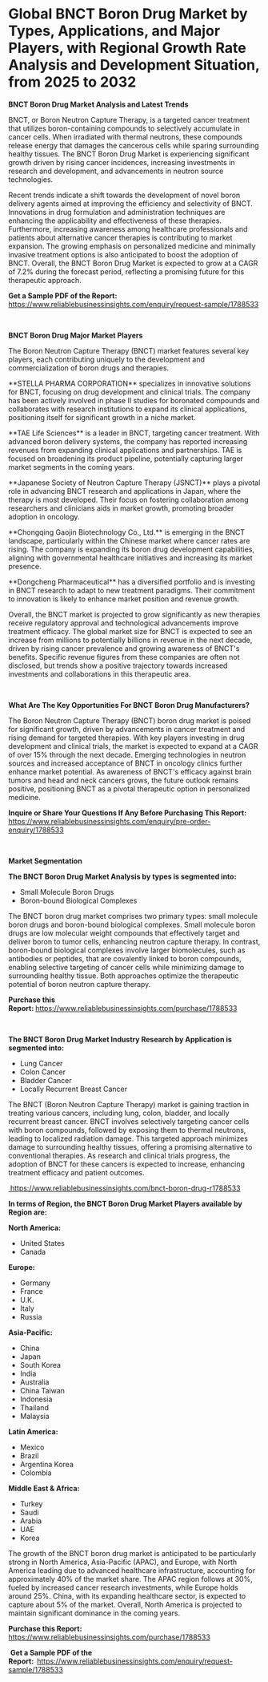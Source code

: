 <p><h1>Global BNCT Boron Drug Market by Types, Applications, and Major Players, with Regional Growth Rate Analysis and Development Situation, from 2025 to 2032</h1></p><p><strong>BNCT Boron Drug Market Analysis and Latest Trends</strong></p>
<p><p>BNCT, or Boron Neutron Capture Therapy, is a targeted cancer treatment that utilizes boron-containing compounds to selectively accumulate in cancer cells. When irradiated with thermal neutrons, these compounds release energy that damages the cancerous cells while sparing surrounding healthy tissues. The BNCT Boron Drug Market is experiencing significant growth driven by rising cancer incidences, increasing investments in research and development, and advancements in neutron source technologies.</p><p>Recent trends indicate a shift towards the development of novel boron delivery agents aimed at improving the efficiency and selectivity of BNCT. Innovations in drug formulation and administration techniques are enhancing the applicability and effectiveness of these therapies. Furthermore, increasing awareness among healthcare professionals and patients about alternative cancer therapies is contributing to market expansion. The growing emphasis on personalized medicine and minimally invasive treatment options is also anticipated to boost the adoption of BNCT. Overall, the BNCT Boron Drug Market is expected to grow at a CAGR of 7.2% during the forecast period, reflecting a promising future for this therapeutic approach.</p></p>
<p><strong>Get a Sample PDF of the Report:&nbsp;</strong> <a href="https://www.reliablebusinessinsights.com/enquiry/request-sample/1788533?utm_campaign=2247&utm_medium=2&utm_source=Github&utm_content=ia&utm_term=19042025&utm_id=bnct-boron-drug">https://www.reliablebusinessinsights.com/enquiry/request-sample/1788533</a></p>
<p>&nbsp;</p>
<p><strong>BNCT Boron Drug Major Market Players</strong></p>
<p><p>The Boron Neutron Capture Therapy (BNCT) market features several key players, each contributing uniquely to the development and commercialization of boron drugs and therapies. </p><p>**STELLA PHARMA CORPORATION** specializes in innovative solutions for BNCT, focusing on drug development and clinical trials. The company has been actively involved in phase II studies for boronated compounds and collaborates with research institutions to expand its clinical applications, positioning itself for significant growth in a niche market.</p><p>**TAE Life Sciences** is a leader in BNCT, targeting cancer treatment. With advanced boron delivery systems, the company has reported increasing revenues from expanding clinical applications and partnerships. TAE is focused on broadening its product pipeline, potentially capturing larger market segments in the coming years.</p><p>**Japanese Society of Neutron Capture Therapy (JSNCT)** plays a pivotal role in advancing BNCT research and applications in Japan, where the therapy is most developed. Their focus on fostering collaboration among researchers and clinicians aids in market growth, promoting broader adoption in oncology.</p><p>**Chongqing Gaojin Biotechnology Co., Ltd.** is emerging in the BNCT landscape, particularly within the Chinese market where cancer rates are rising. The company is expanding its boron drug development capabilities, aligning with governmental healthcare initiatives and increasing its market presence.</p><p>**Dongcheng Pharmaceutical** has a diversified portfolio and is investing in BNCT research to adapt to new treatment paradigms. Their commitment to innovation is likely to enhance market position and revenue growth.</p><p>Overall, the BNCT market is projected to grow significantly as new therapies receive regulatory approval and technological advancements improve treatment efficacy. The global market size for BNCT is expected to see an increase from millions to potentially billions in revenue in the next decade, driven by rising cancer prevalence and growing awareness of BNCT's benefits. Specific revenue figures from these companies are often not disclosed, but trends show a positive trajectory towards increased investments and collaborations in this therapeutic area.</p></p>
<p>&nbsp;</p>
<p><strong>What Are The Key Opportunities For BNCT Boron Drug Manufacturers?</strong></p>
<p><p>The Boron Neutron Capture Therapy (BNCT) boron drug market is poised for significant growth, driven by advancements in cancer treatment and rising demand for targeted therapies. With key players investing in drug development and clinical trials, the market is expected to expand at a CAGR of over 15% through the next decade. Emerging technologies in neutron sources and increased acceptance of BNCT in oncology clinics further enhance market potential. As awareness of BNCT's efficacy against brain tumors and head and neck cancers grows, the future outlook remains positive, positioning BNCT as a pivotal therapeutic option in personalized medicine.</p></p>
<p><strong>Inquire or Share Your Questions If Any Before Purchasing This Report:</strong> <a href="https://www.reliablebusinessinsights.com/enquiry/pre-order-enquiry/1788533?utm_campaign=2247&utm_medium=2&utm_source=Github&utm_content=ia&utm_term=19042025&utm_id=bnct-boron-drug">https://www.reliablebusinessinsights.com/enquiry/pre-order-enquiry/1788533</a></p>
<p>&nbsp;</p>
<p><strong>Market Segmentation</strong></p>
<p><strong>The BNCT Boron Drug Market Analysis by types is segmented into:</strong></p>
<p><ul><li>Small Molecule Boron Drugs</li><li>Boron-bound Biological Complexes</li></ul></p>
<p><p>The BNCT boron drug market comprises two primary types: small molecule boron drugs and boron-bound biological complexes. Small molecule boron drugs are low molecular weight compounds that effectively target and deliver boron to tumor cells, enhancing neutron capture therapy. In contrast, boron-bound biological complexes involve larger biomolecules, such as antibodies or peptides, that are covalently linked to boron compounds, enabling selective targeting of cancer cells while minimizing damage to surrounding healthy tissue. Both approaches optimize the therapeutic potential of boron neutron capture therapy.</p></p>
<p><strong>Purchase this Report:&nbsp;</strong><a href="https://www.reliablebusinessinsights.com/purchase/1788533?utm_campaign=2247&utm_medium=2&utm_source=Github&utm_content=ia&utm_term=19042025&utm_id=bnct-boron-drug">https://www.reliablebusinessinsights.com/purchase/1788533</a></p>
<p>&nbsp;</p>
<p><strong>The BNCT Boron Drug Market Industry Research by Application is segmented into:</strong></p>
<p><ul><li>Lung Cancer</li><li>Colon Cancer</li><li>Bladder Cancer</li><li>Locally Recurrent Breast Cancer</li></ul></p>
<p><p>The BNCT (Boron Neutron Capture Therapy) market is gaining traction in treating various cancers, including lung, colon, bladder, and locally recurrent breast cancer. BNCT involves selectively targeting cancer cells with boron compounds, followed by exposing them to thermal neutrons, leading to localized radiation damage. This targeted approach minimizes damage to surrounding healthy tissues, offering a promising alternative to conventional therapies. As research and clinical trials progress, the adoption of BNCT for these cancers is expected to increase, enhancing treatment efficacy and patient outcomes.</p></p>
<p><a href="https://www.reliablebusinessinsights.com/bnct-boron-drug-r1788533?utm_campaign=2247&utm_medium=2&utm_source=Github&utm_content=ia&utm_term=19042025&utm_id=bnct-boron-drug">&nbsp;https://www.reliablebusinessinsights.com/bnct-boron-drug-r1788533</a></p>
<p><strong>In terms of Region, the BNCT Boron Drug Market Players available by Region are:</strong></p>
<p>
    <p> <strong> North America: </strong>
        <ul>
            <li>United States</li>
            <li>Canada</li>
        </ul>
        </p> 
    <p> <strong> Europe: </strong>
        <ul>
            <li>Germany</li>
            <li>France</li>
            <li>U.K.</li>
            <li>Italy</li>
            <li>Russia</li>
        </ul>
        </p> 
    <p> <strong> Asia-Pacific: </strong>
        <ul>
            <li>China</li>
            <li>Japan</li>
            <li>South Korea</li>
            <li>India</li>
            <li>Australia</li>
            <li>China Taiwan</li>
            <li>Indonesia</li>
            <li>Thailand</li>
            <li>Malaysia</li>
        </ul>
        </p> 
    <p> <strong> Latin America: </strong>
        <ul>
            <li>Mexico</li>
            <li>Brazil</li>
            <li>Argentina Korea</li>
            <li>Colombia</li>
        </ul>
        </p> 
    <p> <strong> Middle East & Africa: </strong>
        <ul>
            <li>Turkey</li>
            <li>Saudi</li>
            <li>Arabia</li>
            <li>UAE</li>
            <li>Korea</li>
        </ul>
    </p>
    </p>
<p><p>The growth of the BNCT boron drug market is anticipated to be particularly strong in North America, Asia-Pacific (APAC), and Europe, with North America leading due to advanced healthcare infrastructure, accounting for approximately 40% of the market share. The APAC region follows at 30%, fueled by increased cancer research investments, while Europe holds around 25%. China, with its expanding healthcare sector, is expected to capture about 5% of the market. Overall, North America is projected to maintain significant dominance in the coming years.</p></p>
<p><strong>Purchase this Report: </strong><a href="https://www.reliablebusinessinsights.com/purchase/1788533?utm_campaign=2247&utm_medium=2&utm_source=Github&utm_content=ia&utm_term=19042025&utm_id=bnct-boron-drug">https://www.reliablebusinessinsights.com/purchase/1788533</a></p>
<p>&nbsp;<strong>Get a Sample PDF of the Report:&nbsp;&nbsp;</strong><a href="https://www.reliablebusinessinsights.com/enquiry/request-sample/1788533?utm_campaign=2247&utm_medium=2&utm_source=Github&utm_content=ia&utm_term=19042025&utm_id=bnct-boron-drug">https://www.reliablebusinessinsights.com/enquiry/request-sample/1788533</a></p>
<p><strong></strong></p>
<p><p></p><p></p><p></p></p>